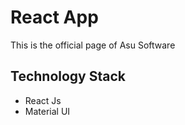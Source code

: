 # React App

This is the official page of Asu Software

## Technology Stack
- React Js
- Material UI